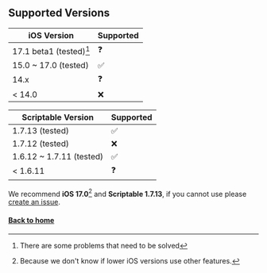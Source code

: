 ## Supported Versions
| iOS Version | Supported          |
| ------ | ------ |
| 17.1 beta1 (tested)[^2] | :question: |
| 15.0 ~ 17.0 (tested)  | :white_check_mark:   |
| 14.x   | :question: |
| < 14.0   | :x:      |

| Scriptable Version | Supported|
| ------ | ------ |
| 1.7.13 (tested) | :white_check_mark: |
| 1.7.12 (tested) | :x: |
| 1.6.12 ~ 1.7.11 (tested) | :white_check_mark: |
| < 1.6.11 | :question: |

We recommend **iOS 17.0**[^1] and **Scriptable 1.7.13**, if you cannot use please [create an issue](https://github.com/spendtopic/SpendTermi-of-Scriptable/issues/new).

[^1]: Because we don't know if lower iOS versions use other features.
[^2]: There are some problems that need to be solved

#### [Back to home](https://github.com/spendtopic/SpendTermi-of-Scriptable/blob/main/README.md#other)
